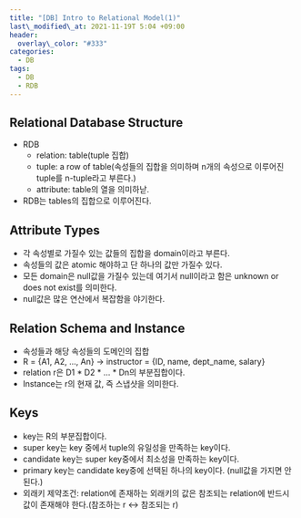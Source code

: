 ```yaml
---
title: "[DB] Intro to Relational Model(1)"
last\_modified\_at: 2021-11-19T 5:04 +09:00
header:
  overlay\_color: "#333"
categories:
  - DB
tags:
  - DB
  - RDB
---
```

## Relational Database Structure
- RDB
  - relation: table(tuple 집합)
  - tuple: a row of table(속성들의 집합을 의미하며 n개의 속성으로 이루어진 tuple를 n-tuple라고 부른다.)
  - attribute: table의 열을 의미하낟.
- RDB는 tables의 집합으로 이루어진다.

## Attribute Types
- 각 속성별로 가질수 있는 값들의 집합을 domain이라고 부른다.
- 속성들의 값은 atomic 해야하고 단 하나의 값만 가질수 있다.
- 모든 domain은 null값을 가질수 있는데 여기서 null이라고 함은 unknown or does not exist를 의미한다.
- null값은 많은 연산에서 복잡함을 야기한다.

## Relation Schema and Instance
- 속성들과 해당 속성들의 도메인의 집합
- R = {A1, A2, ..., An} -> instructor = {ID, name, dept_name, salary}
- relation r은 D1 * D2 * ... * Dn의 부분집합이다.
- Instance는 r의 현재 값, 즉 스냅샷을 의미한다.

## Keys
- key는 R의 부분집합이다.
- super key는 key 중에서 tuple의 유일성을 만족하는 key이다.
- candidate key는 super key중에서 최소성을 만족하는 key이다.
- primary key는 candidate key중에 선택된 하나의 key이다. (null값을 가지면 안된다.)
- 외래키 제약조건: relation에 존재하는 외래키의 값은 참조되는 relation에 반드시 값이 존재해야 한다.(참조하는 r <-> 참조되는 r)